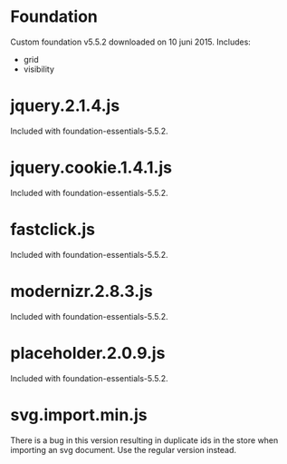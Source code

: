 
# Foundation

Custom foundation v5.5.2 downloaded on 10 juni 2015.
Includes:
- grid
- visibility

# jquery.2.1.4.js

Included with foundation-essentials-5.5.2.

# jquery.cookie.1.4.1.js

Included with foundation-essentials-5.5.2.

# fastclick.js

Included with foundation-essentials-5.5.2.

# modernizr.2.8.3.js

Included with foundation-essentials-5.5.2.

# placeholder.2.0.9.js

Included with foundation-essentials-5.5.2.
  
# svg.import.min.js

There is a bug in this version resulting in duplicate ids in the store when importing an
svg document. Use the regular version instead.


